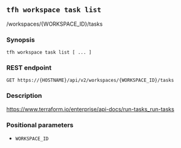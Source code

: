 ## `tfh workspace task list`

/workspaces/{WORKSPACE_ID}/tasks

### Synopsis

    tfh workspace task list [ ... ]

### REST endpoint

    GET https://{HOSTNAME}/api/v2/workspaces/{WORKSPACE_ID}/tasks

### Description

https://www.terraform.io/enterprise/api-docs/run-tasks_run-tasks

### Positional parameters

* `WORKSPACE_ID`

